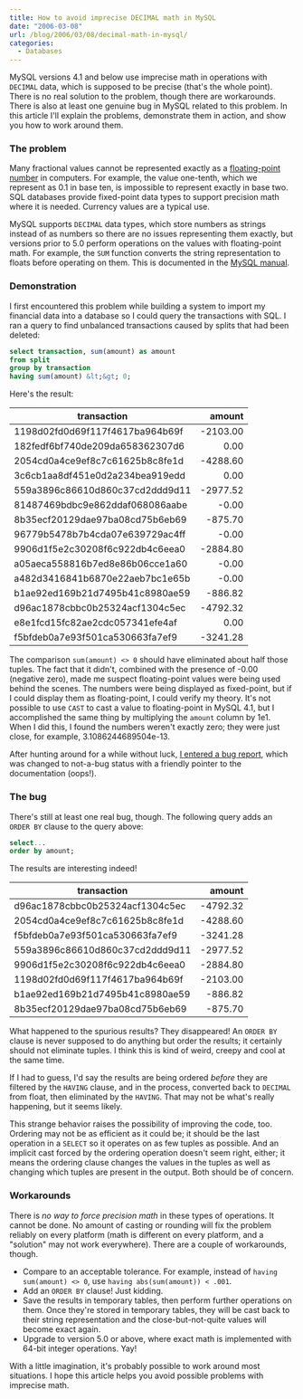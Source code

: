 ```yaml
---
title: How to avoid imprecise DECIMAL math in MySQL
date: "2006-03-08"
url: /blog/2006/03/08/decimal-math-in-mysql/
categories:
  - Databases
---
```

MySQL versions 4.1 and below use imprecise math in operations with `DECIMAL` data, which is supposed to be precise (that's the whole point). There is no real solution to the problem, though there are workarounds. There is also at least one genuine bug in MySQL related to this problem. In this article I'll explain the problems, demonstrate them in action, and show you how to work around them.

### The problem

Many fractional values cannot be represented exactly as a [floating-point number](http://en.wikipedia.org/wiki/Floating_point) in computers. For example, the value one-tenth, which we represent as 0.1 in base ten, is impossible to represent exactly in base two. SQL databases provide fixed-point data types to support precision math where it is needed. Currency values are a typical use.

MySQL supports `DECIMAL` data types, which store numbers as strings instead of as numbers so there are no issues representing them exactly, but versions prior to 5.0 perform operations on the values with floating-point math. For example, the `SUM` function converts the string representation to floats before operating on them. This is documented in the [MySQL manual](http://dev.mysql.com/doc/refman/5.0/en/problems-with-float.html).

### Demonstration

I first encountered this problem while building a system to import my financial data into a database so I could query the transactions with SQL. I ran a query to find unbalanced transactions caused by splits that had been deleted:

```sql
select transaction, sum(amount) as amount
from split
group by transaction
having sum(amount) &lt;&gt; 0;
```

Here's the result:

| transaction                     |   amount |
|---------------------------------|---------:|
| 1198d02fd0d69f117f4617ba964b69f | -2103.00 |
| 182fedf6bf740de209da658362307d6 |     0.00 |
| 2054cd0a4ce9ef8c7c61625b8c8fe1d | -4288.60 |
| 3c6cb1aa8df451e0d2a234bea919edd |     0.00 |
| 559a3896c86610d860c37cd2ddd9d11 | -2977.52 |
| 81487469bdbc9e862ddaf068086aabe |    -0.00 |
| 8b35ecf20129dae97ba08cd75b6eb69 |  -875.70 |
| 96779b5478b7b4cda07e639729ac4ff |    -0.00 |
| 9906d1f5e2c30208f6c922db4c6eea0 | -2884.80 |
| a05aeca558816b7ed8e86b06cce1a60 |    -0.00 |
| a482d3416841b6870e22aeb7bc1e65b |    -0.00 |
| b1ae92ed169b21d7495b41c8980ae59 |  -886.82 |
| d96ac1878cbbc0b25324acf1304c5ec | -4792.32 |
| e8e1fcd15fc82ae2cdc057341efe4af |     0.00 |
| f5bfdeb0a7e93f501ca530663fa7ef9 | -3241.28 |

The comparison `sum(amount) <> 0` should have eliminated about half those tuples. The fact that it didn't, combined with the presence of -0.00 (negative zero), made me suspect floating-point values were being used behind the scenes. The numbers were being displayed as fixed-point, but if I could display them as floating-point, I could verify my theory. It's not possible to use `CAST` to cast a value to floating-point in MySQL 4.1, but I accomplished the same thing by multiplying the `amount` column by 1e1. When I did this, I found the numbers weren't exactly zero; they were just close, for example, 3.1086244689504e-13.

After hunting around for a while without luck, [I entered a bug report](http://bugs.mysql.com/bug.php?id=17742), which was changed to not-a-bug status with a friendly pointer to the documentation (oops!).

### The bug

There's still at least one real bug, though. The following query adds an `ORDER BY` clause to the query above:

```sql
select...
order by amount;
```

The results are interesting indeed!

| transaction                     |   amount |
|---------------------------------|---------:|
| d96ac1878cbbc0b25324acf1304c5ec | -4792.32 |
| 2054cd0a4ce9ef8c7c61625b8c8fe1d | -4288.60 |
| f5bfdeb0a7e93f501ca530663fa7ef9 | -3241.28 |
| 559a3896c86610d860c37cd2ddd9d11 | -2977.52 |
| 9906d1f5e2c30208f6c922db4c6eea0 | -2884.80 |
| 1198d02fd0d69f117f4617ba964b69f | -2103.00 |
| b1ae92ed169b21d7495b41c8980ae59 |  -886.82 |
| 8b35ecf20129dae97ba08cd75b6eb69 |  -875.70 |

What happened to the spurious results? They disappeared! An `ORDER BY` clause is never supposed to do anything but order the results; it certainly should not eliminate tuples. I think this is kind of weird, creepy and cool at the same time.

If I had to guess, I'd say the results are being ordered *before* they are filtered by the `HAVING` clause, and in the process, converted back to `DECIMAL` from float, then eliminated by the `HAVING`. That may not be what's really happening, but it seems likely.

This strange behavior raises the possibility of improving the code, too. Ordering may not be as efficient as it could be; it should be the last operation in a `SELECT` so it operates on as few tuples as possible. And an implicit cast forced by the ordering operation doesn't seem right, either; it means the ordering clause changes the values in the tuples as well as changing which tuples are present in the output. Both should be of concern.

### Workarounds

There is *no way to force precision math* in these types of operations. It cannot be done. No amount of casting or rounding will fix the problem reliably on every platform (math is different on every platform, and a "solution" may not work everywhere). There are a couple of workarounds, though.

*   Compare to an acceptable tolerance. For example, instead of `having sum(amount) <> 0`, use `having abs(sum(amount)) < .001`.
*   Add an `ORDER BY` clause! Just kidding.
*   Save the results in temporary tables, then perform further operations on them. Once they're stored in temporary tables, they will be cast back to their string representation and the close-but-not-quite values will become exact again.
*   Upgrade to version 5.0 or above, where exact math is implemented with 64-bit integer operations. Yay!

With a little imagination, it's probably possible to work around most situations. I hope this article helps you avoid possible problems with imprecise math.
